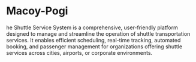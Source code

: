 # Macoy-Pogi
he Shuttle Service System is a comprehensive, user-friendly platform designed to manage and streamline the operation of shuttle transportation services. It enables efficient scheduling, real-time tracking, automated booking, and passenger management for organizations offering shuttle services across cities, airports, or corporate environments.
